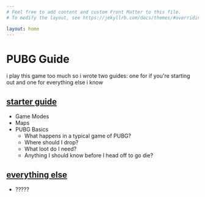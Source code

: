 ```yaml
---
# Feel free to add content and custom Front Matter to this file.
# To modify the layout, see https://jekyllrb.com/docs/themes/#overriding-theme-defaults

layout: home
---
```


# PUBG Guide

i play this game too much so i wrote two guides: one for if you're starting out and one for everything else i know

## [starter guide](starter.md)
- Game Modes
- Maps
- PUBG Basics
	- What happens in a typical game of PUBG?
	- Where should I drop?
	- What loot do I need?
	- Anything I should know before I head off to go die?

## [everything else](everything.md)
- ?????

